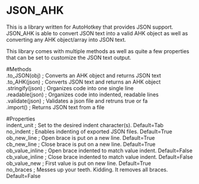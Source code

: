 # JSON_AHK
This is a library written for AutoHotkey that provides JSON support.
JSON_AHK is able to convert JSON text into a valid AHK object as well as converting any AHK object/array into JSON text.

This library comes with multiple methods as well as quite a few properties that can be set to customize the JSON text output.

#Methods  
	.to_JSON(obj)		; Converts an AHK object and returns JSON text  
	.to_AHK(json)		; Converts JSON text and returns an AHK object  
	.stringify(json)	; Organizes code into one single line  
	.readable(json)		; Organizes code into indented, readable lines  
	.validate(json)		; Validates a json file and retruns true or fa  
	.import()		; Returns JSON text from a file  

#Properties  
	indent_unit		; Set to the desired indent character(s). Default=Tab  
	no_indent		; Enables indenting of exported JSON files. Default=True  
	ob_new_line		; Open brace is put on a new line. Default=True  
	cb_new_line		; Close brace is put on a new line. Default=True  
	ob_value_inline		; Open brace indented to match value indent. Default=False  
	cb_value_inline		; Close brace indented to match value indent. Default=False  
	ob_value_new		; First value is put on new line. Default=True  
	no_braces		; Messes up your teeth. Kidding. It removes all braces. Default=False  


